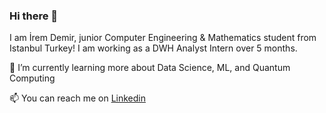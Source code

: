 ### Hi there 👋
I am İrem Demir, junior Computer Engineering & Mathematics student from Istanbul Turkey! 
I am working as a DWH Analyst Intern over 5 months. 

🌱 I’m currently learning more about Data Science, ML, and Quantum Computing

📫 You can reach me on [Linkedin](https://www.linkedin.com/in/iremddemir/)

<!--
**iremddemir/iremddemir** is a ✨ _special_ ✨ repository because its `README.md` (this file) appears on your GitHub profile.

Here are some ideas to get you started:

- 🔭 I’m currently working on ...
- 🌱 I’m currently learning ...
- 👯 I’m looking to collaborate on ...
- 🤔 I’m looking for help with ...
- 💬 Ask me about ...
- 📫 How to reach me: ...
- 😄 Pronouns: ...
- ⚡ Fun fact: ...
-->
